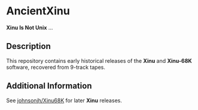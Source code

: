 # AncientXinu

**Xinu Is Not Unix** ...

## Description

This repository contains early historical releases of the **Xinu** and **Xinu-68K** software, recovered from 9-track tapes.

## Additional Information

See [johnsonjh/Xinu68K](https://github.com/johnsonjh/xinu68k) for later **Xinu** releases.
